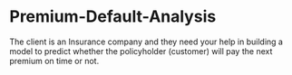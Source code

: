 # Premium-Default-Analysis
The client is an Insurance company and they need your help in building a model to predict whether the policyholder (customer) will pay the next premium on time or not.
